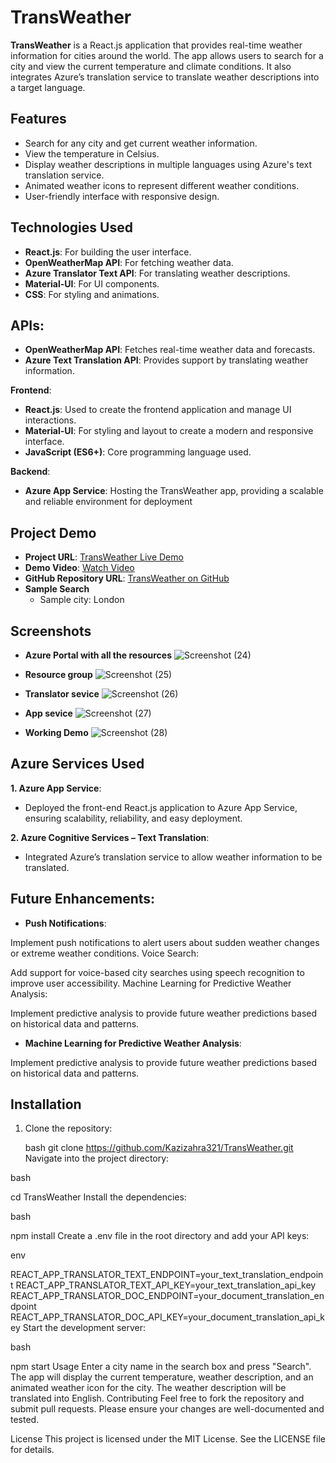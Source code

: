 # TransWeather

**TransWeather** is a React.js application that provides real-time weather information for cities around the world. The app allows users to search for a city and view the current temperature and climate conditions. It also integrates Azure’s translation service to translate weather descriptions into a target language.

## Features

- Search for any city and get current weather information.
- View the temperature in Celsius.
- Display weather descriptions in multiple languages using Azure's text translation service.
- Animated weather icons to represent different weather conditions.
- User-friendly interface with responsive design.

## Technologies Used

- **React.js**: For building the user interface.
- **OpenWeatherMap API**: For fetching weather data.
- **Azure Translator Text API**: For translating weather descriptions.
- **Material-UI**: For UI components.
- **CSS**: For styling and animations.
 
## APIs:
- **OpenWeatherMap API**: Fetches real-time weather data and forecasts.
- **Azure Text Translation API**: Provides support by translating weather information.

**Frontend**:
- **React.js**: Used to create the frontend application and manage UI interactions.
- **Material-UI**: For styling and layout to create a modern and responsive interface.
- **JavaScript (ES6+)**: Core programming language used.

**Backend**:
- **Azure App Service**: Hosting the TransWeather app, providing a scalable and reliable environment for deployment

## Project Demo
- **Project URL**: [TransWeather Live Demo](https://transweather-chbfhfbfeuaegefj.centralindia-01.azurewebsites.net/)
- **Demo Video**: [Watch Video](https://drive.google.com/file/d/124ya0VTk0ZUkfBrYLClVv104bUKniZlx/view?usp=drivesdk)
- **GitHub Repository URL**: [TransWeather on GitHub](https://github.com/Kazizahra321/TransWeather)
- **Sample Search**
  - Sample city: London
## Screenshots

- **Azure Portal with all the resources**
![Screenshot (24)](https://github.com/user-attachments/assets/b72bc90d-dcfa-4712-a924-e6db5b13aff4)

- **Resource group**
![Screenshot (25)](https://github.com/user-attachments/assets/07fc715b-ec35-46aa-b999-c8aca7c897e2)

- **Translator sevice**
![Screenshot (26)](https://github.com/user-attachments/assets/22877824-83d9-4182-a23d-82b11959600a)

- **App sevice**
![Screenshot (27)](https://github.com/user-attachments/assets/31b3a75a-0eb9-4e7c-8fcf-d13ede04a023)

- **Working Demo**
![Screenshot (28)](https://github.com/user-attachments/assets/da2a2d03-8ace-472e-ab77-9fe3a5801851)

## Azure Services Used
**1. Azure App Service**:
- Deployed the front-end React.js application to Azure App Service, ensuring scalability, reliability, and easy deployment.
  
**2. Azure Cognitive Services – Text Translation**:
- Integrated Azure’s translation service to allow weather information to be translated.

## Future Enhancements:

- **Push Notifications**:

Implement push notifications to alert users about sudden weather changes or extreme weather conditions.
Voice Search:

Add support for voice-based city searches using speech recognition to improve user accessibility.
Machine Learning for Predictive Weather Analysis:

Implement predictive analysis to provide future weather predictions based on historical data and patterns.

- **Machine Learning for Predictive Weather Analysis**:

Implement predictive analysis to provide future weather predictions based on historical data and patterns.

## Installation

1. Clone the repository:

   bash
   git clone https://github.com/Kazizahra321/TransWeather.git
Navigate into the project directory:

bash

cd TransWeather
Install the dependencies:

bash

npm install
Create a .env file in the root directory and add your API keys:

env

REACT_APP_TRANSLATOR_TEXT_ENDPOINT=your_text_translation_endpoint
REACT_APP_TRANSLATOR_TEXT_API_KEY=your_text_translation_api_key
REACT_APP_TRANSLATOR_DOC_ENDPOINT=your_document_translation_endpoint
REACT_APP_TRANSLATOR_DOC_API_KEY=your_document_translation_api_key
Start the development server:

bash

npm start
Usage
Enter a city name in the search box and press "Search".
The app will display the current temperature, weather description, and an animated weather icon for the city.
The weather description will be translated into English.
Contributing
Feel free to fork the repository and submit pull requests. Please ensure your changes are well-documented and tested.

License
This project is licensed under the MIT License. See the LICENSE file for details.
